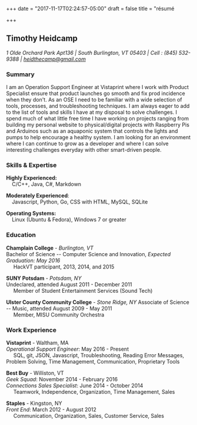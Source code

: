 +++
date = "2017-11-17T02:24:57-05:00"
draft = false
title = "résumé

+++

## Timothy Heidcamp

*1 Olde Orchard Park Apt136 |  South Burlington, VT 05403 |  Cell : (845) 532-9388 |  heidthecamp@gmail.com*

### Summary
I am an Operation Support Engineer at Vistaprint where I work with Product Specialist ensure that product launches go smooth and fix prod incidence when they don't. As an OSE I need to be familiar with a wide selection of tools, processes, and troubleshooting techniques. I am always eager to add to the list of tools and skills I have at my disposal to solve challenges. I spend much of what little free time I have working on projects ranging from building my personal website to physical/digital projects with Raspberry Pis and Arduinos such as an aquaponic system that controls the lights and pumps to help encourage a healthy system. I am looking for an environment where I can continue to grow as a developer and where I can solve interesting challenges everyday with other smart-driven people.

### Skills & Expertise
**Highly Experienced:**  
&nbsp;&nbsp;&nbsp;&nbsp;C/C++, Java, C#, Markdown

**Moderately Experienced**:  
&nbsp;&nbsp;&nbsp;&nbsp;Javascript, Python, Go, CSS with HTML, MySQL, SQLite

**Operating Systems:**  
&nbsp;&nbsp;&nbsp;&nbsp;Linux (Ubuntu & Fedora), Windows 7 or greater

### Education
**Champlain College** - *Burlington, VT*   
Bachelor of Science -- Computer Science and Innovation, *Expected Graduation: May 2016*  
&nbsp;&nbsp;&nbsp;&nbsp; HackVT participant, 2013, 2014, and 2015

**SUNY Potsdam** - *Potsdam, NY*   
Undeclared, attended August 2011 - December 2011  
&nbsp;&nbsp;&nbsp;&nbsp; Member of Student Entertainment Services (Sound Tech)

**Ulster County Community College** - *Stone Ridge, NY*
Associate of Science -- Music, attended August 2009 - May 2011  
&nbsp;&nbsp;&nbsp;&nbsp; Member, MISU Community Orchestra

### Work Experience
**Vistaprint** - Waltham, MA  
*Operational Support Engineer*: May 2016 - Present  
&nbsp;&nbsp;&nbsp;&nbsp; SQL, git, JSON, Javascript, Troubleshooting, Reading Error Messages, Problem Solving, Time Management, Communication, Proprietary Tools  

**Best Buy** - Williston, VT   
*Geek Squad*: November 2014 -  February 2016   
*Connections Sales Specialist*: June 2014 - October 2014  
&nbsp;&nbsp;&nbsp;&nbsp; Teamwork, Independence, Organization, Time Management, Sales

**Staples** - Kingston, NY   
*Front End*: March 2012 - August 2012  
&nbsp;&nbsp;&nbsp;&nbsp; Communication, Organization, Sales, Customer Service, Sales
